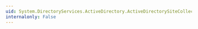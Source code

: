 ```yaml
---
uid: System.DirectoryServices.ActiveDirectory.ActiveDirectorySiteCollection.OnInsertComplete(System.Int32,System.Object)
internalonly: False
---
```

